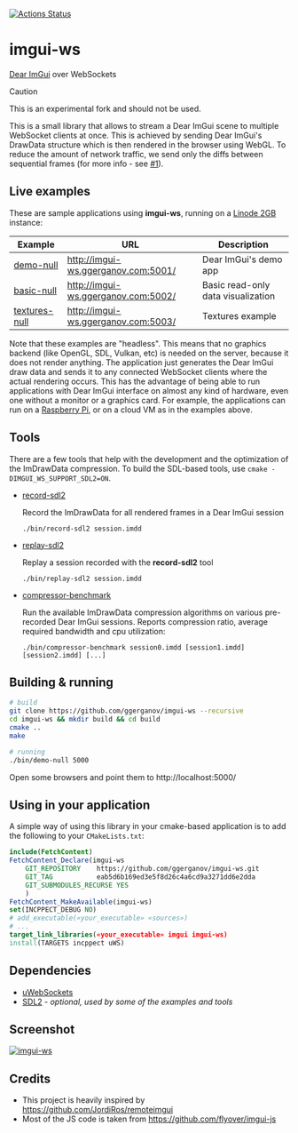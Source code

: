  [![Actions Status](https://github.com/ggerganov/imgui-ws/workflows/CI/badge.svg)](https://github.com/ggerganov/imgui-ws/actions)

# imgui-ws

[Dear ImGui](https://github.com/ocornut/imgui) over WebSockets

> [!CAUTION]
>
> This is an experimental fork and should not be used.

This is a small library that allows to stream a Dear ImGui scene to multiple WebSocket clients at once. This is achieved by sending Dear ImGui's DrawData structure which is then rendered in the browser using WebGL. To reduce the amount of network traffic, we send only the diffs between sequential frames (for more info - see [#1](../../issues/1/)).

## Live examples

These are sample applications using **imgui-ws**, running on a [Linode 2GB](https://www.linode.com/pricing) instance:

| Example | URL | Description |
| ------- | --- | ----------- |
| [demo-null](https://github.com/ggerganov/imgui-ws/tree/master/examples/demo-null) | http://imgui-ws.ggerganov.com:5001/ | Dear ImGui's demo app |
| [basic-null](https://github.com/ggerganov/imgui-ws/tree/master/examples/basic-null) | http://imgui-ws.ggerganov.com:5002/ | Basic read-only data visualization |
| [textures-null](https://github.com/ggerganov/imgui-ws/tree/master/examples/textures-null) | http://imgui-ws.ggerganov.com:5003/ | Textures example |

Note that these examples are "headless". This means that no graphics backend (like OpenGL, SDL, Vulkan, etc) is needed on the server, because it does not render anything. The application just generates the Dear ImGui draw data and sends it to any connected WebSocket clients where the actual rendering occurs. This has the advantage of being able to run applications with Dear ImGui interface on almost any kind of hardware, even one without a monitor or a graphics card. For example, the applications can run on a [Raspberry Pi](https://www.raspberrypi.org), or on a cloud VM as in the examples above.

## Tools

There are a few tools that help with the development and the optimization of the ImDrawData compression.
To build the SDL-based tools, use `cmake -DIMGUI_WS_SUPPORT_SDL2=ON`.

- [record-sdl2](https://github.com/ggerganov/imgui-ws/tree/master/tools/record-sdl2)

  Record the ImDrawData for all rendered frames in a Dear ImGui session

      ./bin/record-sdl2 session.imdd

- [replay-sdl2](https://github.com/ggerganov/imgui-ws/tree/master/tools/replay-sdl2)

  Replay a session recorded with the **record-sdl2** tool

      ./bin/replay-sdl2 session.imdd

- [compressor-benchmark](https://github.com/ggerganov/imgui-ws/tree/master/tools/compressor-benchmark)

  Run the available ImDrawData compression algorithms on various pre-recorded Dear ImGui sessions. Reports compression ratio, average required bandwidth and cpu utilization:

      ./bin/compressor-benchmark session0.imdd [session1.imdd] [session2.imdd] [...]

## Building & running

```bash
# build
git clone https://github.com/ggerganov/imgui-ws --recursive
cd imgui-ws && mkdir build && cd build
cmake ..
make

# running
./bin/demo-null 5000
```

Open some browsers and point them to http://localhost:5000/

## Using in your application

A simple way of using this library in your cmake-based application is
to add the following to your `CMakeLists.txt`:

```cmake
include(FetchContent)
FetchContent_Declare(imgui-ws
    GIT_REPOSITORY    https://github.com/ggerganov/imgui-ws.git
    GIT_TAG           eab5d6b169ed3e5f8d26c4a6cd9a3271dd6e2dda
    GIT_SUBMODULES_RECURSE YES
    )
FetchContent_MakeAvailable(imgui-ws)
set(INCPPECT_DEBUG NO)
# add_executable(«your_executable» «sources»)
# ...
target_link_libraries(«your_executable» imgui imgui-ws)
install(TARGETS incppect uWS)
```

## Dependencies

 - [uWebSockets](https://github.com/uNetworking/uWebSockets)
 - [SDL2](https://www.libsdl.org) - *optional, used by some of the examples and tools*

## Screenshot 

 <a href="https://i.imgur.com/TVxj8cf.png" target="_blank">![imgui-ws](https://i.imgur.com/TVxj8cf.png)</a>

## Credits
 - This project is heavily inspired by https://github.com/JordiRos/remoteimgui
 - Most of the JS code is taken from https://github.com/flyover/imgui-js
